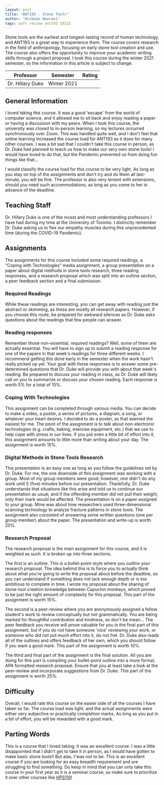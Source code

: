 ```yaml
---
layout: post
title: "ANT193 - Stone Tools"
author: "Hisbaan Noorani"
tags: uoft review ant193 2021S
---
```

<!-- Copyright 2021 Hisbaan Noorani - All Rights Reserved -->

Stone tools are the earliest and longest-lasting record of human technology, and ANT193 is a great way to experience them. The course covers research in the field of anthropology, focusing on early stone tool creation and use. The course also offers the opportunity to improve your academic writing skills through a project proposal. I took this course during the winter 2021 semester, so the information in this article is subject to change.

| Professor        | Semester    | Rating                                                                                                                             |
|:----------------:|:-----------:|:----------------------------------------------------------------------------------------------------------------------------------:|
| Dr. Hillary Duke | Winter 2021 | <i class="fa fa-star"></i><i class="fa fa-star"></i><i class="fa fa-star"></i><i class="fa fa-star"></i><i class="fa fa-star"></i> |

## General Information

I loved taking this course. It was a good 'escape' from the world of computer science, and it allowed me to sit back and enjoy reading a paper or having a discussion with my peers. When I took this course, the university was closed to in-person learning, so my lectures occurred synchronously over Zoom. This was handled quite well, and I don't feel that online learning increased the course load for ANT193 as it does for many other courses. I was a bit sad that I couldn't take this course in person, as Dr. Duke had planned to teach us how to make our very own stone tools! I would have loved to do that, but the Pandemic prevented us from doing fun things like that...

I would classify the course load for this course to be very light. As long as you stay on top of the assignments and don't try and do them all last-minute, you will be fine. The professor is also very lenient with extensions, should you need such accommodations, as long as you come to her in advance of the deadline.

## Teaching Staff

Dr. Hillary Duke is one of the nicest and most understanding professors I have had during my time at the University of Toronto. I distinctly remember Dr. Duke asking us to flex our empathy muscles during this unprecedented time (during the COVID-19 Pandemic).

## Assignments

The assignments for this course included some required readings, a "Coping with Technologies" media assignment, a group presentation on a paper about digital methods in stone tools research, three reading responses, and a research proposal which was split into an outline section, a peer feedback section and a final submission.

### Required Readings

While these readings are interesting, you can get away with reading just the abstract or skimming, as these are mostly all research papers. However, if you choose this route, be prepared for awkward silences as Dr. Duke asks questions about the readings that few people can answer.

### Reading responses

Remember those non-essential, required readings? Well, some of them are actually essential. You will have to sign up to submit a reading response for one of the papers in that week's readings for three different weeks. I recommend getting this done early in the semester when the work hasn't really picked up yet. Your goal with these responses is to answer some pre-determined questions that Dr. Duke will provide you with about that week's reading. Be prepared to discuss your reading in class, as Dr. Duke will likely call on you to summarize or discuss your chosen reading. Each response is worth 5% for a total of 15%.

### Coping With Technologies

This assignment can be completed through various media. You can decide to make a video, a poster, a series of pictures, a diagram, a song, or whatever your heart desires. I decided to do a poster, as that seemed the easiest for me. The point of the assignment is to talk about non-electronic technologies (e.g. crafts, baking, exercise equipment, etc.) that we use to help cope with stress in our lives. If you put even a little bit of effort into it, this assignment amounts to little more than writing about your day. The assignment is worth 15%.

### Digital Methods in Stone Tools Research

This presentation is an easy one as long as you follow the guidelines set by Dr. Duke. For me, the one downside of this assignment was working with a group. Most of my group members were good; however, one didn't do any work until 5 (five) minutes before our presentation. Thankfully, Dr. Duke understands that situations like this arise and told us to continue our presentation as usual, and if the offending member did not pull their weight, only their mark would be affected. The presentation is on a paper assigned to your group. Mine was about how researchers used three-dimensional scanning technology to analyze fracture patterns in stone tools. The assignment also consisted of answering some written questions (one per group member) about the paper. The presentation and write-up is worth 20%.

### Research Proposal

The research proposal is the main assignment for this course, and it is weighted as such. It is broken up into three sections.

The first is an outline. This is a bullet-point-style where you *outline* your research proposal. The idea behind this is to force you to actually think about what you're going to write the proposal about before the deadline, so you can understand if something does not lack enough depth or is too ambitious to complete in time. I wrote my proposal about the sharing of stone-tool creation knowledge between Capuchin monkeys, which proved to be just the right amount of complexity for this proposal. This part of the assignment is worth 15%.

The second is a peer-review where you are anonymously assigned a fellow student's work to review conceptually but not grammatically. You are being marked for thoughtful contribution and kindness, so don't be mean... The peer feedback you receive will prove valuable for you in the final part of this assignment, but if you do not have someone 'nice' reviewing your work, or someone who did not put much effort into it, do not fret. Dr. Duke also reads all of the outlines and offers feedback of her own, which you should follow if you want a good mark. This part of the assignment is worth 10%.

The third and final part of the assignment is the final solution. All you are doing for this part is compiling your bullet-point outline into a more formal, APA formatted research proposal. Ensure that you at least take a look at the peer-review and incorporate suggestions from Dr. Duke. This part of the assignment is worth 25%.

## Difficulty

Overall, I would rate this course on the easier side of all the courses I have taken so far. The course load was light, and the actual assignments were either very subjective or practically completion marks. As long as you put in a bit of effort, you will be rewarded with a good mark.

## Parting Words

This is a course that I loved taking; it was an excellent course. I was a little disappointed that I didn't get to take it in person, as I would have gotten to make basic stone tools!! But alas, t'was not to be. This is an excellent course if you are looking for an easy breadth requirement and are struggling to find something. Do keep in mind that you can only take this course in your first year as it is a seminar course, so make sure to prioritize it over other courses like [HPS110](https://hisbaan.com/articles/2022-04-14-hps110-review)!

